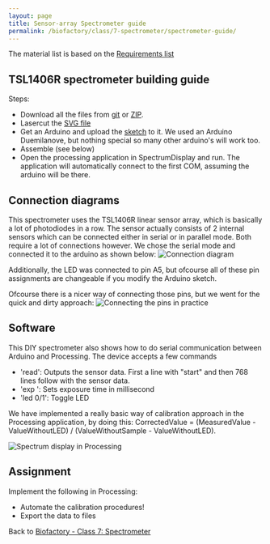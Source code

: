 ```yaml
---
layout: page
title: Sensor-array Spectrometer guide
permalink: /biofactory/class/7-spectrometer/spectrometer-guide/
---
```


The material list is based on the [Requirements list](/biofactory/class/7-spectrometer/requirements/)

## TSL1406R spectrometer building guide

Steps:
* Download all the files from [git](https://github.com/BioHackAcademy/BHA_Spectrophotometer/) or [ZIP](https://github.com/BioHackAcademy/BHA_Spectrophotometer/archive/master.zip).
* Lasercut the [SVG file](https://raw.githubusercontent.com/BioHackAcademy/BHA_Spectrophotometer/master/Spectrometer-Lasercut.svg)
* Get an Arduino and upload the [sketch](https://raw.githubusercontent.com/BioHackAcademy/BHA_Spectrophotometer/master/arduino/Spectrophotometer/Spectrophotometer.ino) to it. We used an Arduino Duemilanove, but nothing special so many other arduino's will work too. 
* Assemble (see below)
* Open the processing application in SpectrumDisplay and run. The application will automatically connect to the first COM, assuming the arduino will be there. 


## Connection diagrams

This spectrometer uses the TSL1406R linear sensor array, which is basically a lot of photodiodes in a row. The sensor actually consists of 2 internal sensors which can be connected either in serial or in parallel mode. Both require a lot of connections however. We chose the serial mode and connected it to the arduino as shown below:
![Connection diagram](https://raw.githubusercontent.com/BioHackAcademy/BHA_Spectrophotometer/master/sensor%20pins.png)

Additionally, the LED was connected to pin A5, but ofcourse all of these pin assignments are changeable if you modify the Arduino sketch.

Ofcourse there is a nicer way of connecting those pins, but we went for the quick and dirty approach:
![Connecting the pins in practice](https://raw.githubusercontent.com/BioHackAcademy/BHA_Spectrophotometer/master/sensor%20wires%20photo.jpg)


## Software

This DIY spectrometer also shows how to do serial communication between Arduino and Processing. The device accepts a few commands

* 'read': Outputs the sensor data. First a line with "start" and then 768 lines follow with the sensor data.
* 'exp <Number>': Sets exposure time in millisecond
* 'led 0/1': Toggle LED

We have implemented a really basic way of calibration approach in the Processing application, by doing this: CorrectedValue = (MeasuredValue - ValueWithoutLED) / (ValueWithoutSample - ValueWithoutLED).

![Spectrum display in Processing](https://raw.githubusercontent.com/BioHackAcademy/BHA_Spectrophotometer/master/SpectrumDisplay/screenshot-1.png)


## Assignment

Implement the following in Processing:

* Automate the calibration procedures!
* Export the data to files

Back to [Biofactory - Class 7: Spectrometer](/biofactory/class/7-spectrometer/)
